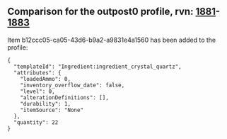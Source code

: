 ## Comparison for the outpost0 profile, rvn: [1881](https://github.com/PRO100KatYT/FortniteProfileRevisions/tree/main/profiles/outpost0/1881%20outpost0.json)-[1883](https://github.com/PRO100KatYT/FortniteProfileRevisions/tree/main/profiles/outpost0/1883%20outpost0.json)

Item b12ccc05-ca05-43d6-b9a2-a9831e4a1560 has been added to the profile:

```
{
  "templateId": "Ingredient:ingredient_crystal_quartz",
  "attributes": {
    "loadedAmmo": 0,
    "inventory_overflow_date": false,
    "level": 0,
    "alterationDefinitions": [],
    "durability": 1,
    "itemSource": "None"
  },
  "quantity": 22
}
```

<br><br>
